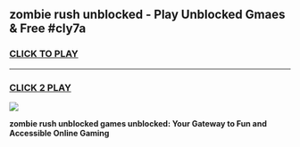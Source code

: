
## zombie rush unblocked - Play Unblocked Gmaes & Free #cly7a
<h3>
<a href="https://news.freeplayer.one?title=zombie_rush_unblocked&ref=03M">CLICK TO PLAY</a></h3>
<hr>

<h3>
<a href="https://news.freeplayer.one?title=zombie_rush_unblocked&ref=03M">CLICK 2 PLAY</a>
  
</h3>

<a href="https://news.freeplayer.one?title=zombie_rush_unblocked&ref=03M"><img src="https://clearcache.store/games.png"></a>


**zombie rush unblocked games unblocked: Your Gateway to Fun and Accessible Online Gaming**
